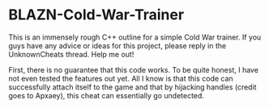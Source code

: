 # BLAZN-Cold-War-Trainer
This is an immensely rough C++ outline for a simple Cold War trainer. If you guys have any advice or ideas for this project, please reply in the UnknownCheats thread. Help me out!

First, there is no guarantee that this code works. To be quite honest, I have not even tested the features out yet. All I know is that this code can successfully attach itself to the game and that by hijacking handles (credit goes to Apxaey), this cheat can essentially go undetected. 

